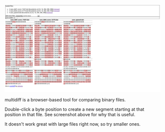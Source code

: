 ![Screenshot of multidiff, being used to compare three binary files](screenshot.png)

multidiff is a browser-based tool for comparing binary files.

Double-click a byte position to create a new segment starting at that position in that file. See screenshot above for why that is useful.

It doesn't work great with large files right now, so try smaller ones.
